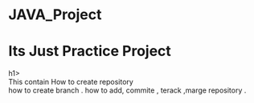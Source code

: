# JAVA_Project
<h1>Its Just Practice Project</h1>h1><br>
This contain How to create repository <br> 
how to create branch .
how to add, commite , terack ,marge repository .

